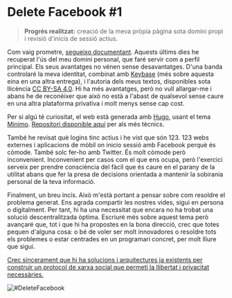 <!--
tags: [ "facebook", "social networks" ]
date_created: 2018-04-01T16:53:15+02:00
series: [ "Delete Facebook" ]
images: [ "/images/delete-facebook-1.png" ]
-->

# Delete Facebook #1

> **Progrés realitzat:** creació de la meva pròpia pàgina sota domini propi i revisió d'inicis de sessió actius.

Com vaig prometre, [segueixo documentant](https://dario.im/posts/delete-facebook/). Aquests últims dies he recuperat l'ús del meu domini personal, que faré servir com a perfil principal. Els seus avantatges no vénen sense desavantatges. D'una banda controlaré la meva identitat, combinat amb [Keybase](https://keybase.io) (més sobre aquesta eina en una altra entrega), i l'autoria dels meus textos, disponibles sota llicència [CC BY-SA 4.0](https://creativecommons.org/licenses/by-sa/4.0/deed.ca). Hi ha més avantatges, però no vull allargar-me i abans he de reconèixer que això no està a l'abast de qualsevol sense caure en una altra plataforma privativa i molt menys sense cap cost.

Per si algú té curiositat, el web està generada amb [Hugo](https://gohugo.io/), usant el tema [Minimo](https://themes.gohugo.io/theme/minimo/). [Repositori disponible aquí](https://github.com/imdario/dario.im) per als més tècnics.

També he revisat què logins tinc actius i he vist que són 123. 123 webs externes i aplicacions de mòbil on inicio sessió amb Facebook perquè és còmode. També solc fer-ho amb Twitter. És molt còmode però inconvenient. Inconvenient per casos com el que ens ocupa, però l'exercici serveix per prendre consciència del fàcil que és caure en el parany de la utilitat abans que fer la presa de decisions orientada a mantenir la sobirania personal de la teva informació.

Finalment, un breu incís. Això m'està portant a pensar sobre com resoldre el problema generat. Ens agrada compartir les nostres vides, sigui en persona o digitalment. Per tant, hi ha una necessitat que encara no ha trobat una solució descentralitzada òptima. Escriuré més sobre aquest tema però avançaré que, tot i que hi ha propostes en la bona direcció, crec que totes pequen d'alguna cosa: o bé de voler ser molt innovadores o resoldre tots els problemes o estar centrades en un programari concret, per molt lliure que sigui.

<u>Crec sincerament que hi ha solucions i arquitectures ja existents per construir un protocol de xarxa social que permeti la llibertat i privacitat necessàries.</u>

![#DeleteFacebook](/images/delete-facebook-1.png)
